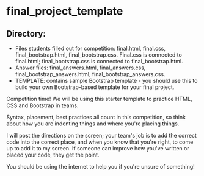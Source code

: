 # final_project_template

## Directory:  
* Files students filled out for competition: final.html, final.css, final_bootstrap.html, final_bootstrap.css. Final.css is connected to final.html; final_bootstrap.css is connected to final_bootstrap.html.  
* Answer files: final_answers.html, final_answers.css, final_bootstrap_answers.html, final_bootstrap_answers.css.  
* TEMPLATE: contains sample Bootstrap template - you should use this to build your own Bootstrap-based template for your final project.  



Competition time! We will be using this starter template to practice HTML, CSS and Bootstrap in teams.  

Syntax, placement, best practices all count in this competition, so think about how you are indenting things and where you're placing things.  

I will post the directions on the screen; your team's job is to add the correct code into the correct place, and when you know that you're right, to come up to add it to my screen. If someone can improve how you've written or placed your code, they get the point.

You should be using the internet to help you if you're unsure of something!
